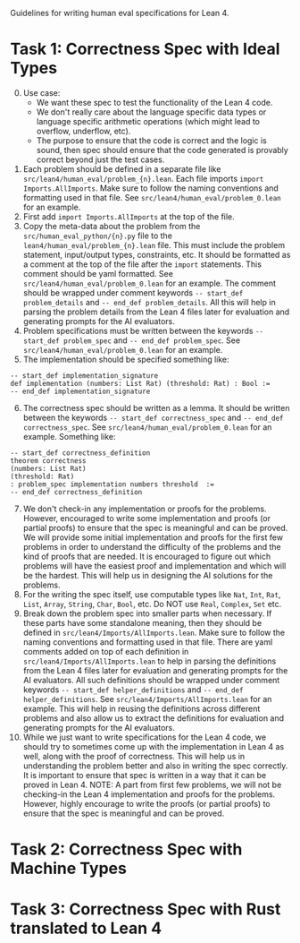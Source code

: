 Guidelines for writing human eval specifications for Lean 4.

Task 1: Correctness Spec with Ideal Types
===
0. Use case:
    - We want these spec to test the functionality of the Lean 4 code.
    - We don't really care about the language specific data types or language specific arithmetic operations (which might lead to overflow, underflow, etc).
    - The purpose to ensure that the code is correct and the logic is sound, then spec should ensure that the code generated is provably correct beyond just the test cases.
1. Each problem should be defined in a separate file like `src/lean4/human_eval/problem_{n}.lean`. Each file imports `import Imports.AllImports`. Make sure to follow the naming conventions and formatting used in that file. See `src/lean4/human_eval/problem_0.lean` for an example.
2. First add `import Imports.AllImports` at the top of the file.
3. Copy the meta-data about the problem from the `src/human_eval_python/{n}.py` file to the `lean4/human_eval/problem_{n}.lean` file. This must include the problem statement, input/output types, constraints, etc. It should be formatted as a comment at the top of the file after the `import` statements. This comment should be yaml formatted. See `src/lean4/human_eval/problem_0.lean` for an example. The comment should be wrapped under comment keywords `-- start_def problem_details` and `-- end_def problem_details`. All this will help in parsing the problem details from the Lean 4 files later for evaluation and generating prompts for the AI evaluators.
4. Problem specifications must be written between the keywords `-- start_def problem_spec` and `-- end_def problem_spec`. See `src/lean4/human_eval/problem_0.lean` for an example.
5. The implementation should be specified something like:
```lean
-- start_def implementation_signature
def implementation (numbers: List Rat) (threshold: Rat) : Bool :=
-- end_def implementation_signature
```
6. The correctness spec should be written as a lemma. It should be written between the keywords `-- start_def correctness_spec` and `-- end_def correctness_spec`. See `src/lean4/human_eval/problem_0.lean` for an example. Something like:
```lean
-- start_def correctness_definition
theorem correctness
(numbers: List Rat)
(threshold: Rat)
: problem_spec implementation numbers threshold  :=
-- end_def correctness_definition
```
7. We don't check-in any implementation or proofs for the problems. However, encouraged to write some implementation and proofs (or partial proofs) to ensure that the spec is meaningful and can be proved. We will provide some initial implementation and proofs for the first few problems in order to understand the difficulty of the problems and the kind of proofs that are needed. It is encouraged to figure out which problems will have the easiest proof and implementation and which will be the hardest. This will help us in designing the AI solutions for the problems.
8. For the writing the spec itself, use computable types like `Nat`, `Int`, `Rat`, `List`, `Array`, `String`, `Char`, `Bool`, etc. Do NOT use `Real`, `Complex`, `Set` etc.
9. Break down the problem spec into smaller parts when necessary. If these parts have some standalone meaning, then they should be defined in `src/lean4/Imports/AllImports.lean`. Make sure to follow the naming conventions and formatting used in that file. There are yaml comments added on top of each definition in `src/lean4/Imports/AllImports.lean` to help in parsing the definitions from the Lean 4 files later for evaluation and generating prompts for the AI evaluators. All such definitions should be wrapped under comment keywords `-- start_def helper_definitions` and `-- end_def helper_definitions`. See `src/lean4/Imports/AllImports.lean` for an example. This will help in reusing the definitions across different problems and also allow us to extract the definitions for evaluation and generating prompts for the AI evaluators.
10. While we just want to write specifications for the Lean 4 code, we should try to sometimes come up with the implementation in Lean 4 as well, along with the proof of correctness. This will help us in understanding the problem better and also in writing the spec correctly. It is important to ensure that spec is written in a way that it can be proved in Lean 4. NOTE: A part from first few problems, we will not be checking-in the Lean 4 implementation and proofs for the problems. However, highly encourage to write the proofs (or partial proofs) to ensure that the spec is meaningful and can be proved.


Task 2: Correctness Spec with Machine Types
===


Task 3: Correctness Spec with Rust translated to Lean 4
===